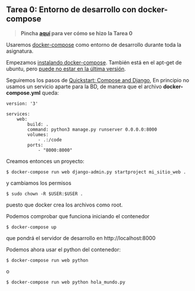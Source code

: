 ## Tarea 0: Entorno de desarrollo con docker-compose

> **Pincha [aquí](https://github.com/Gecofer/MII_SSBW_1819/blob/master/Tarea%200/Tarea0.md) para ver cómo se hizo la Tarea 0**

Usaremos [docker-compose](https://docs.docker.com/compose/) como entorno de desarrollo durante toda la asignatura.

Empezamos [instalando docker-compose](https://docs.docker.com/compose/install/). También está en el apt-get de ubuntu, pero [puede no estar en la última versión](https://linuxize.com/post/how-to-install-and-use-docker-compose-on-ubuntu-18-04/).

Seguiremos los pasos de [Quickstart: Compose and Django](https://docs.docker.com/compose/django/), En principio no usamos un servicio aparte para la BD, de manera que el archivo **docker-compose.yml** queda:

~~~
version: '3'

services:
	web:
		build: .
		command: python3 manage.py runserver 0.0.0.0:8000
		volumes:
			- .:/code
		ports:
			- "8000:8000"
~~~

Creamos entonces un proyecto:

~~~
$ docker-compose run web django-admin.py startproject mi_sitio_web .
~~~

y cambiamos los permisos

~~~
$ sudo chown -R $USER:$USER .
~~~

puesto que docker crea los archivos como root.

Podemos comprobar que funciona iniciando el contenedor

~~~
$ docker-compose up
~~~

que pondrá el servidor de desarrollo en http://localhost:8000

Podemos ahora usar el python del contenedor:

~~~
$ docker-compose run web python
~~~

o

~~~
$ docker-compose run web python hola_mundo.py
~~~
